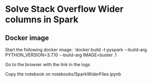 # Solve Stack Overflow Wider columns in Spark

## Docker image
Start the following docker image:
`docker build -t pyspark --build-arg PYTHON_VERSION=3.7.10 --build-arg IMAGE=buster .1

Go to the browser with the link in the logs

Copy the notebook on notebooks/SparkWiderFiles.ipynb